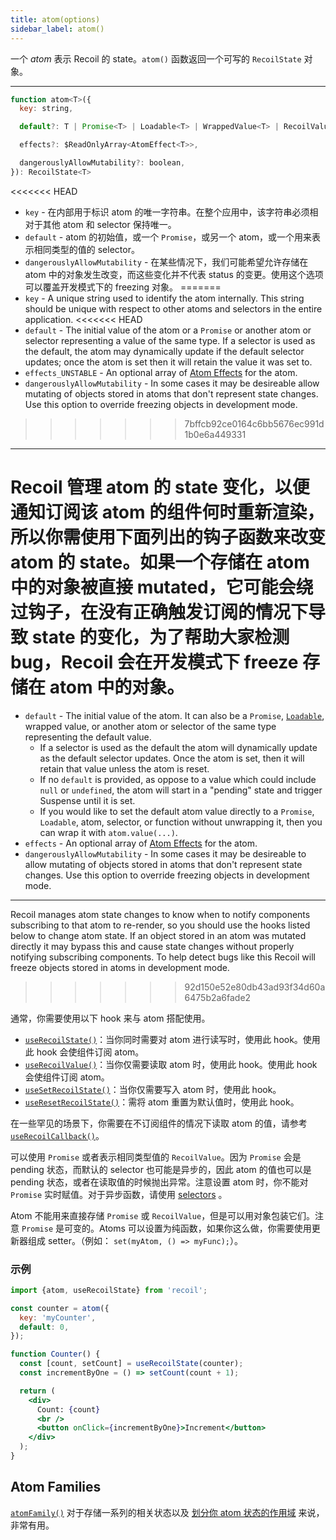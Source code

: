 ```yaml
---
title: atom(options)
sidebar_label: atom()
---
```


一个 *atom* 表示 Recoil 的 state。`atom()` 函数返回一个可写的 `RecoilState` 对象。

---

```jsx
function atom<T>({
  key: string,

  default?: T | Promise<T> | Loadable<T> | WrappedValue<T> | RecoilValue<T>,

  effects?: $ReadOnlyArray<AtomEffect<T>>,

  dangerouslyAllowMutability?: boolean,
}): RecoilState<T>
```

<<<<<<< HEAD
  - `key` - 在内部用于标识 atom 的唯一字符串。在整个应用中，该字符串必须相对于其他 atom 和 selector 保持唯一。
  - `default` - atom 的初始值，或一个 `Promise`，或另一个 atom，或一个用来表示相同类型的值的 selector。
  - `dangerouslyAllowMutability` - 在某些情况下，我们可能希望允许存储在 atom 中的对象发生改变，而这些变化并不代表 status 的变更。使用这个选项可以覆盖开发模式下的 freezing 对象。
=======
  - `key` - A unique string used to identify the atom internally. This string should be unique with respect to other atoms and selectors in the entire application.
<<<<<<< HEAD
  - `default` - The initial value of the atom or a `Promise` or another atom or selector representing a value of the same type.  If a selector is used as the default, the atom may dynamically update if the default selector updates; once the atom is set then it will retain the value it was set to.
  - `effects_UNSTABLE` - An optional array of [Atom Effects](/docs/guides/atom-effects) for the atom.
  - `dangerouslyAllowMutability` - In some cases it may be desireable allow mutating of objects stored in atoms that don't represent state changes.  Use this option to override freezing objects in development mode.
>>>>>>> 7bffcb92ce0164c6bb5676ec991d1b0e6a449331

---

Recoil 管理 atom 的 state 变化，以便通知订阅该 atom 的组件何时重新渲染，所以你需使用下面列出的钩子函数来改变 atom 的 state。如果一个存储在 atom 中的对象被直接 mutated，它可能会绕过钩子，在没有正确触发订阅的情况下导致 state 的变化，为了帮助大家检测 bug，Recoil 会在开发模式下 freeze 存储在 atom 中的对象。
=======
  - `default` - The initial value of the atom.  It can also be a `Promise`, [`Loadable`](/docs/api-reference/core/Loadable), wrapped value, or another atom or selector of the same type representing the default value.
    - If a selector is used as the default the atom will dynamically update as the default selector updates.  Once the atom is set, then it will retain that value unless the atom is reset.
    - If no `default` is provided, as oppose to a value which could include `null` or `undefined`, the atom will start in a "pending" state and trigger Suspense until it is set.
    - If you would like to set the default atom value directly to a `Promise`, `Loadable`, atom, selector, or function without unwrapping it, then you can wrap it with `atom.value(...)`.
  - `effects` - An optional array of [Atom Effects](/docs/guides/atom-effects) for the atom.
  - `dangerouslyAllowMutability` - In some cases it may be desireable to allow mutating of objects stored in atoms that don't represent state changes.  Use this option to override freezing objects in development mode.

---

Recoil manages atom state changes to know when to notify components subscribing to that atom to re-render, so you should use the hooks listed below to change atom state.  If an object stored in an atom was mutated directly it may bypass this and cause state changes without properly notifying subscribing components.  To help detect bugs like this Recoil will freeze objects stored in atoms in development mode.
>>>>>>> 92d150e52e80db43ad93f34d60a6475b2a6fade2

通常，你需要使用以下 hook 来与 atom 搭配使用。

- [`useRecoilState()`](/docs/api-reference/core/useRecoilState)：当你同时需要对 atom 进行读写时，使用此 hook。使用此 hook 会使组件订阅 atom。
- [`useRecoilValue()`](/docs/api-reference/core/useRecoilValue)：当你仅需要读取 atom 时，使用此 hook。使用此 hook 会使组件订阅 atom。
- [`useSetRecoilState()`](/docs/api-reference/core/useSetRecoilState)：当你仅需要写入 atom 时，使用此 hook。
- [`useResetRecoilState()`](/docs/api-reference/core/useResetRecoilState)：需将 atom 重置为默认值时，使用此 hook。

在一些罕见的场景下，你需要在不订阅组件的情况下读取 atom 的值，请参考 [`useRecoilCallback()`](/docs/api-reference/core/useRecoilCallback)。

可以使用 `Promise` 或者表示相同类型值的 `RecoilValue`。因为 `Promise` 会是 pending 状态，而默认的 selector 也可能是异步的，因此 atom 的值也可以是 pending 状态，或者在读取值的时候抛出异常。注意设置 atom 时，你不能对 `Promise` 实时赋值。对于异步函数，请使用 [selectors](/docs/api-reference/core/selector) 。

Atom 不能用来直接存储 `Promise` 或 `RecoilValue`，但是可以用对象包装它们。注意 `Promise` 是可变的。Atoms 可以设置为纯函数，如果你这么做，你需要使用更新器组成 setter。（例如： `set(myAtom, () => myFunc);`）。

### 示例

```jsx
import {atom, useRecoilState} from 'recoil';

const counter = atom({
  key: 'myCounter',
  default: 0,
});

function Counter() {
  const [count, setCount] = useRecoilState(counter);
  const incrementByOne = () => setCount(count + 1);

  return (
    <div>
      Count: {count}
      <br />
      <button onClick={incrementByOne}>Increment</button>
    </div>
  );
}
```

## Atom Families

[`atomFamily()`](/docs/api-reference/utils/atomFamily) 对于存储一系列的相关状态以及 [划分你 atom 状态的作用域](/docs/api-reference/utils/atomFamily#scoped-atoms) 来说，非常有用。
